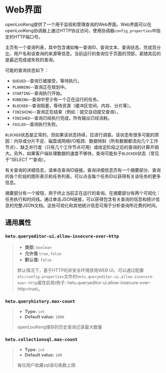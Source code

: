 
# Web界面

openLooKeng提供了一个用于监视和管理查询的Web界面。Web界面可以在openLooKeng协调器上通过HTTP协议访问，使用协调器`config_properties`中指定的HTTP端口号。

主页有一个查询列表，其中包含诸如唯一查询ID、查询文本、查询状态、完成百分比、用户名和该查询的来源等信息。当前运行的查询位于页面的顶部，紧随其后的是最近完成或失败的查询。

可能的查询状态如下：

- `QUEUED`--查询已被接受，等待执行。
- `PLANNING`--查询正在规划中。
- `STARTING`--查询执行开始。
- `RUNNING`--查询中至少有一个正在运行的任务。
- `BLOCKED`--查询阻塞，等待资源（缓冲区空间、内存、分片等）。
- `FINISHING`--查询正在结束（例如：提交自动提交查询）。
- `FINISHED`--查询已经执行完成，所有输出已经消耗。
- `FAILED`--查询执行失败。

`BLOCKED`状态是正常的，但如果该状态持续，应进行调查。该状态有很多可能的原因：内存或分片不足、磁盘或网络I/O瓶颈、数据倾斜（所有数据都流向几个工作节点）、缺乏并行度（只有几个工作节点可用）或给定阶段之后的查询的计算开销大。另外，如果客户端处理数据的速度不够快，查询可能处于`BLOCKED`状态（常见于“SELECT \*”查询）。

有关查询的详细信息，请单击查询ID链接。查询详细信息页有一个摘要部分、查询的各个阶段的图形表示和任务列表。可以点击每个任务ID以获得有关该任务的更多信息。

摘要部分有一个按钮，用于终止当前正在运行的查询。在摘要部分有两个可视化：任务执行和时间线。通过单击JSON链接，可以获得包含有关查询的信息和统计信息的完整JSON文档。这些可视化和其他统计信息可用于分析查询所花费的时间。

## 通用属性

### `hetu.queryeditor-ui.allow-insecure-over-http`

> -   **类型:** `boolean`
> -   **允许值** `true`, `false`
> -   **默认值:** `false`
>
> 默认情况下，基于HTTP的非安全环境禁用WEB UI。可以通过配置`etc/config.properties`文件的`hetu.queryeditor-ui.allow-insecure-over-http`属性启用(例子: hetu.queryeditor-ui.allow-insecure-over-http=true)。

### `hetu.queryhistory.max-count`

> -   **Type:** `int`
> -   **Default value:** `1000`
>
> openLooKeng储存的历史查询记录最大数量

### `hetu.collectionsql.max-count`

> -   **Type:** `int`
> -   **Default value:** `100`
>
> 每位用户收藏sql语句条数上限.